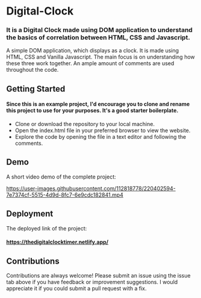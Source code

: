 # Digital-Clock

### It is a Digital Clock made using DOM application to understand the basics of correlation between HTML, CSS and Javascript. 

A simple DOM application, which displays as a clock. It is made using HTML, CSS and Vanilla Javascript. The main focus is on understanding how these three work together. An ample amount of comments are used throughout the code. 


## Getting Started

#### Since this is an example project, I'd encourage you to clone and rename this project to use for your purposes. It's a good starter boilerplate.

* Clone or download the repository to your local machine.
* Open the index.html file in your preferred browser to view the website.
* Explore the code by opening the file in a text editor and following the comments.






## Demo

A short video demo of the complete project:




https://user-images.githubusercontent.com/112818778/220402594-7e7374cf-5515-4d9d-8fc7-6e9cdc182841.mp4




















## Deployment

The deployed link of the project: 
#### https://thedigitalclocktimer.netlify.app/

## Contributions

Contributions are always welcome! Please submit an issue using the issue tab above if you have feedback or improvement suggestions. I would appreciate it if you could submit a pull request with a fix.
